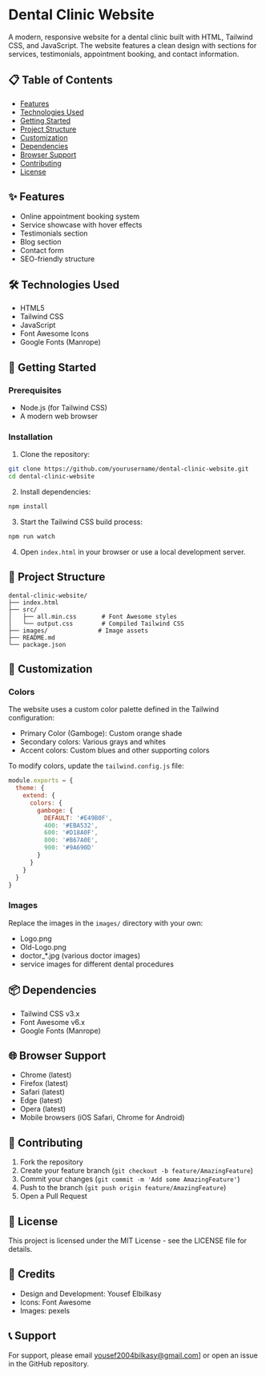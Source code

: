 # Dental Clinic Website

A modern, responsive website for a dental clinic built with HTML, Tailwind CSS, and JavaScript. The website features a clean design with sections for services, testimonials, appointment booking, and contact information.

## 📋 Table of Contents
- [Features](#features)
- [Technologies Used](#technologies-used)
- [Getting Started](#getting-started)
- [Project Structure](#project-structure)
- [Customization](#customization)
- [Dependencies](#dependencies)
- [Browser Support](#browser-support)
- [Contributing](#contributing)
- [License](#license)

## ✨ Features
- Online appointment booking system
- Service showcase with hover effects
- Testimonials section
- Blog section
- Contact form
- SEO-friendly structure

## 🛠 Technologies Used
- HTML5
- Tailwind CSS
- JavaScript
- Font Awesome Icons
- Google Fonts (Manrope)

## 🚀 Getting Started

### Prerequisites
- Node.js (for Tailwind CSS)
- A modern web browser

### Installation
1. Clone the repository:
```bash
git clone https://github.com/yourusername/dental-clinic-website.git
cd dental-clinic-website
```

2. Install dependencies:
```bash
npm install
```

3. Start the Tailwind CSS build process:
```bash
npm run watch
```

4. Open `index.html` in your browser or use a local development server.

## 📁 Project Structure
```
dental-clinic-website/
├── index.html
├── src/
│   ├── all.min.css       # Font Awesome styles
│   └── output.css        # Compiled Tailwind CSS
├── images/              # Image assets
├── README.md
└── package.json
```

## 🎨 Customization

### Colors
The website uses a custom color palette defined in the Tailwind configuration:
- Primary Color (Gamboge): Custom orange shade
- Secondary colors: Various grays and whites
- Accent colors: Custom blues and other supporting colors

To modify colors, update the `tailwind.config.js` file:
```javascript
module.exports = {
  theme: {
    extend: {
      colors: {
        gamboge: {
          DEFAULT: '#E49B0F',
          400: '#EBA532',
          600: '#D18A0F',
          800: '#B67A0E',
          900: '#9A690D'
        }
      }
    }
  }
}
```

### Images
Replace the images in the `images/` directory with your own:
- Logo.png
- Old-Logo.png
- doctor_*.jpg (various doctor images)
- service images for different dental procedures

## 📦 Dependencies
- Tailwind CSS v3.x
- Font Awesome v6.x
- Google Fonts (Manrope)

## 🌐 Browser Support
- Chrome (latest)
- Firefox (latest)
- Safari (latest)
- Edge (latest)
- Opera (latest)
- Mobile browsers (iOS Safari, Chrome for Android)

## 🤝 Contributing
1. Fork the repository
2. Create your feature branch (`git checkout -b feature/AmazingFeature`)
3. Commit your changes (`git commit -m 'Add some AmazingFeature'`)
4. Push to the branch (`git push origin feature/AmazingFeature`)
5. Open a Pull Request

## 📄 License
This project is licensed under the MIT License - see the LICENSE file for details.

## 👥 Credits
- Design and Development: Yousef Elbilkasy
- Icons: Font Awesome
- Images: pexels

## 📞 Support
For support, please email yousef2004bilkasy@gmail.com] or open an issue in the GitHub repository.
